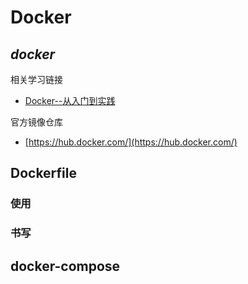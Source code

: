 # Docker



## *docker*

相关学习链接

- [Docker--从入门到实践](https://yeasy.gitbooks.io/docker_practice/content/)



官方镜像仓库

+ [https://hub.docker.com/](https://hub.docker.com/)



## Dockerfile

### 使用



### 书写







## docker-compose

